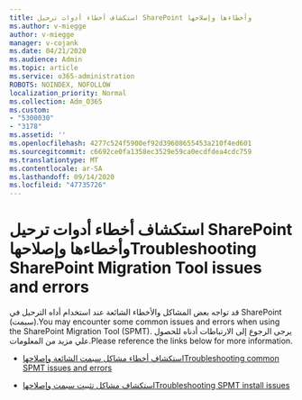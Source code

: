 ```yaml
---
title: استكشاف أخطاء أدوات ترحيل SharePoint وأخطاءها وإصلاحها
ms.author: v-miegge
author: v-miegge
manager: v-cojank
ms.date: 04/21/2020
ms.audience: Admin
ms.topic: article
ms.service: o365-administration
ROBOTS: NOINDEX, NOFOLLOW
localization_priority: Normal
ms.collection: Adm_O365
ms.custom:
- "5300030"
- "3178"
ms.assetid: ''
ms.openlocfilehash: 4277c524f5900ef92d39608655453a210f4ed601
ms.sourcegitcommit: c6692ce0fa1358ec3529e59ca0ecdfdea4cdc759
ms.translationtype: MT
ms.contentlocale: ar-SA
ms.lasthandoff: 09/14/2020
ms.locfileid: "47735726"
---
```

# <a name="troubleshooting-sharepoint-migration-tool-issues-and-errors"></a><span data-ttu-id="ed1a8-102">استكشاف أخطاء أدوات ترحيل SharePoint وأخطاءها وإصلاحها</span><span class="sxs-lookup"><span data-stu-id="ed1a8-102">Troubleshooting SharePoint Migration Tool issues and errors</span></span>

<span data-ttu-id="ed1a8-103">قد تواجه بعض المشاكل والأخطاء الشائعة عند استخدام أداه الترحيل في SharePoint (سبمت).</span><span class="sxs-lookup"><span data-stu-id="ed1a8-103">You may encounter some common issues and errors when using the SharePoint Migration Tool (SPMT).</span></span> <span data-ttu-id="ed1a8-104">يرجى الرجوع إلى الارتباطات أدناه للحصول علي مزيد من المعلومات.</span><span class="sxs-lookup"><span data-stu-id="ed1a8-104">Please reference the links below for more information.</span></span>

- [<span data-ttu-id="ed1a8-105">استكشاف أخطاء مشاكل سبمت الشائعة وإصلاحها</span><span class="sxs-lookup"><span data-stu-id="ed1a8-105">Troubleshooting common SPMT issues and errors</span></span>](https://docs.microsoft.com/sharepointmigration/troubleshooting-common-spmt-issues)

- [<span data-ttu-id="ed1a8-106">استكشاف مشاكل تثبيت سبمت وإصلاحها</span><span class="sxs-lookup"><span data-stu-id="ed1a8-106">Troubleshooting SPMT install issues</span></span>](https://docs.microsoft.com/sharepointmigration/spmt-install-issues)
